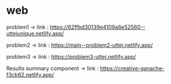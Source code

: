 # web

problem1 -> link : https://62ffbd30139e4109a6e52560--uttejunique.netlify.app/


problem2 -> link : https://main--problem2-uttej.netlify.app/


problem3 -> link : https://problem3-uttej.netlify.app/


Results summary component -> link : https://creative-ganache-f3cb62.netlify.app/
